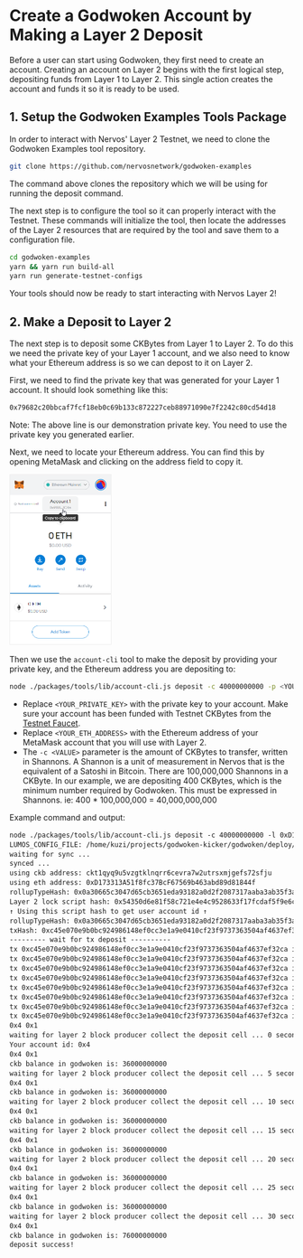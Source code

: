 # Create a Godwoken Account by Making a Layer 2 Deposit

Before a user can start using Godwoken, they first need to create an account. Creating an account on Layer 2 begins with the first logical step, depositing funds from Layer 1 to Layer 2. This single action creates the account and funds it so it is ready to be used.

## 1. Setup the Godwoken Examples Tools Package

In order to interact with Nervos' Layer 2 Testnet, we need to clone the Godwoken Examples tool repository.

```sh
git clone https://github.com/nervosnetwork/godwoken-examples
```

The command above clones the repository which we will be using for running the deposit command.

The next step is to configure the tool so it can properly interact with the Testnet. These commands will initialize the tool, then locate the addresses of the Layer 2 resources that are required by the tool and save them to a configuration file.

```sh
cd godwoken-examples
yarn && yarn run build-all
yarn run generate-testnet-configs
```

Your tools should now be ready to start interacting with Nervos Layer 2!

## 2. Make a Deposit to Layer 2

The next step is to deposit some CKBytes from Layer 1 to Layer 2. To do this we need the private key of your Layer 1 account, and we also need to know what your Ethereum address is so we can depost to it on Layer 2.

First, we need to find the private key that was generated for your Layer 1 account. It should look something like this:

```txt
0x79682c20bbcaf7fcf18eb0c69b133c872227ceb88971090e7f2242c80cd54d18
```

Note: The above line is our demonstration private key. You need to use the private key you generated earlier.

Next, we need to locate your Ethereum address. You can find this by opening MetaMask and clicking on the address field to copy it.

<img src="../images/metamask-address.png" style="border: 1px solid #eeeeee; height: 300px" />

Then we use the `account-cli` tool to make the deposit by providing your private key, and the Ethereum address you are depositing to:

```sh
node ./packages/tools/lib/account-cli.js deposit -c 40000000000 -p <YOUR_PRIVATE_KEY> -l <YOUR_ETH_ADDRESS>
```

- Replace `<YOUR_PRIVATE_KEY>` with the private key to your account. Make sure your account has been funded with Testnet CKBytes from the [Testnet Faucet](https://faucet.nervos.org/).
- Replace `<YOUR_ETH_ADDRESS>` with the Ethereum address of your MetaMask account that you will use with Layer 2.
- The `-c <VALUE>` parameter is the amount of CKBytes to transfer, written in Shannons. A Shannon is a unit of measurement in Nervos that is the equivalent of a Satoshi in Bitcoin. There are 100,000,000 Shannons in a CKByte. In our example, we are depositing 400 CKBytes, which is the minimum number required by Godwoken. This must be expressed in Shannons. ie: 400 * 100,000,000 = 40,000,000,000

Example command and output:

```txt
node ./packages/tools/lib/account-cli.js deposit -c 40000000000 -l 0xD173313A51f8fc37BcF67569b463abd89d81844f -p 0x79682c20bbcaf7fcf18eb0c69b133c872227ceb88971090e7f2242c80cd54d18 -cc 0xf8a4586790460d7cd8eb389af4cd1b0cfc9903b5d4b88b9eedb8fb9c150c4c88   
LUMOS_CONFIG_FILE: /home/kuzi/projects/godwoken-kicker/godwoken/deploy/lumos-config.json
waiting for sync ...
synced ...
using ckb address: ckt1qyq9u5vzgtklnqrr6cevra7w2utrsxmjgefs72sfju
using eth address: 0xD173313A51f8fc37BcF67569b463abd89d81844f
rollupTypeHash: 0x0a30665c3047d65cb3651eda93182a0d2f2087317aaba3ab35f3a970089ea9b4
Layer 2 lock script hash: 0x54350d6e81f58c721e4e4c9528633f17fcdaf5f9e6c3c689289915706cdf398d
↑ Using this script hash to get user account id ↑
rollupTypeHash: 0x0a30665c3047d65cb3651eda93182a0d2f2087317aaba3ab35f3a970089ea9b4
txHash: 0xc45e070e9b0bc924986148ef0cc3e1a9e0410cf23f9737363504af4637ef32ca
--------- wait for tx deposit ----------
tx 0xc45e070e9b0bc924986148ef0cc3e1a9e0410cf23f9737363504af4637ef32ca is pending, waited for 0 seconds
tx 0xc45e070e9b0bc924986148ef0cc3e1a9e0410cf23f9737363504af4637ef32ca is pending, waited for 3 seconds
tx 0xc45e070e9b0bc924986148ef0cc3e1a9e0410cf23f9737363504af4637ef32ca is pending, waited for 6 seconds
tx 0xc45e070e9b0bc924986148ef0cc3e1a9e0410cf23f9737363504af4637ef32ca is pending, waited for 9 seconds
tx 0xc45e070e9b0bc924986148ef0cc3e1a9e0410cf23f9737363504af4637ef32ca is pending, waited for 12 seconds
tx 0xc45e070e9b0bc924986148ef0cc3e1a9e0410cf23f9737363504af4637ef32ca is proposed, waited for 15 seconds
tx 0xc45e070e9b0bc924986148ef0cc3e1a9e0410cf23f9737363504af4637ef32ca is committed, waited for 18 seconds
tx 0xc45e070e9b0bc924986148ef0cc3e1a9e0410cf23f9737363504af4637ef32ca is committed!
0x4 0x1
waiting for layer 2 block producer collect the deposit cell ... 0 seconds
Your account id: 0x4
0x4 0x1
ckb balance in godwoken is: 36000000000
waiting for layer 2 block producer collect the deposit cell ... 5 seconds
0x4 0x1
ckb balance in godwoken is: 36000000000
waiting for layer 2 block producer collect the deposit cell ... 10 seconds
0x4 0x1
ckb balance in godwoken is: 36000000000
waiting for layer 2 block producer collect the deposit cell ... 15 seconds
0x4 0x1
ckb balance in godwoken is: 36000000000
waiting for layer 2 block producer collect the deposit cell ... 20 seconds
0x4 0x1
ckb balance in godwoken is: 36000000000
waiting for layer 2 block producer collect the deposit cell ... 25 seconds
0x4 0x1
ckb balance in godwoken is: 36000000000
waiting for layer 2 block producer collect the deposit cell ... 30 seconds
0x4 0x1
ckb balance in godwoken is: 76000000000
deposit success!
```
